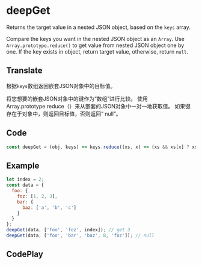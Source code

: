 # deepGet

Returns the target value in a nested JSON object, based on the `keys` array.

Compare the keys you want in the nested JSON object as an `Array`.
Use `Array.prototype.reduce()` to get value from nested JSON object one by one. 
If the key exists in object, return target value, otherwise, return `null`.

## Translate

根据`keys`数组返回嵌套JSON对象中的目标值。

将您想要的嵌套JSON对象中的键作为“数组”进行比较。
使用Array.prototype.reduce（）来从嵌套的JSON对象中一对一地获取值。
如果键存在于对象中，则返回目标值，否则返回“ null”。

## Code

```js
const deepGet = (obj, keys) => keys.reduce((xs, x) => (xs && xs[x] ? xs[x] : null), obj);
```

## Example

```js
let index = 2;
const data = {
  foo: {
    foz: [1, 2, 3],
    bar: {
      baz: ['a', 'b', 'c']
    }
  }
};
deepGet(data, ['foo', 'foz', index]); // get 3
deepGet(data, ['foo', 'bar', 'baz', 8, 'foz']); // null
```

## CodePlay

<template>
  <code-play codeplay-id="" />
</template>
